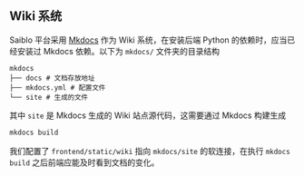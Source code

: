 ## Wiki 系统

Saiblo 平台采用 [Mkdocs](https://www.mkdocs.org/) 作为 Wiki 系统，在安装后端 Python 的依赖时，应当已经安装过 Mkdocs 依赖。以下为 `mkdocs/` 文件夹的目录结构

```
mkdocs
├── docs # 文档存放地址
├── mkdocs.yml # 配置文件
└── site # 生成的文件
```

其中 `site` 是 Mkdocs 生成的 Wiki 站点源代码，这需要通过 Mkdocs 构建生成

```bash
mkdocs build
```

我们配置了 `frontend/static/wiki` 指向 `mkdocs/site` 的软连接，在执行 `mkdocs build` 之后前端应能及时看到文档的变化。